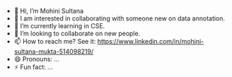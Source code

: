 - 👋 Hi, I’m Mohini Sultana 
- 👀 I am interested in collaborating with someone new on data annotation.
- 🌱 I’m currently learning in CSE.
- 💞️ I’m looking to collaborate on new people.
- 📫 How to reach me? See it: https://www.linkedin.com/in/mohini-sultana-mukta-514098219/
- 😄 Pronouns: ...
- ⚡ Fun fact: ...

<!---
Mohini257/Mohini257 is a ✨ special ✨ repository because its `README.md` (this file) appears on your GitHub profile.
You can click the Preview link to take a look at your changes.
--->
